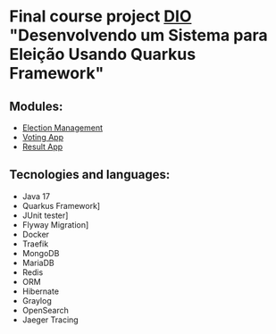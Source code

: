 # Final course project [DIO](https://web.dio.me/lab/desenvolvendo-um-sistema-para-eleicao-usando-quarkus-framework/) "Desenvolvendo um Sistema para Eleição Usando Quarkus Framework"


## Modules:
- [Election Management](https://github.com/joseeasantos/lab-quarkus/tree/main/election-management)
- [Voting App](https://github.com/joseeasantos/lab-quarkus/tree/main/voting-app)
- [Result App](https://github.com/joseeasantos/lab-quarkus/tree/main/result-app)

## Tecnologies and languages:

- Java 17
- Quarkus Framework]
- JUnit tester] 
- Flyway Migration]
- Docker
- Traefik
- MongoDB
- MariaDB
- Redis
- ORM
- Hibernate
- Graylog
- OpenSearch
- Jaeger Tracing

